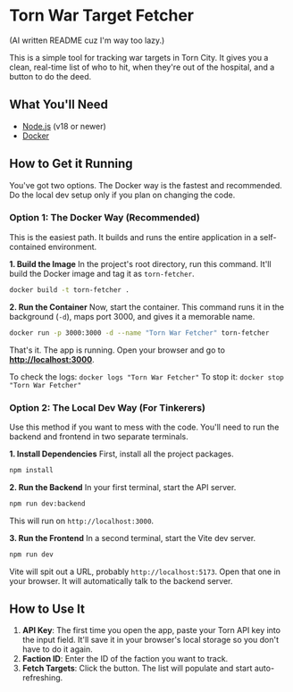 # Torn War Target Fetcher

(AI written README cuz I'm way too lazy.)

This is a simple  tool for tracking war targets in Torn City. It gives you a clean, real-time list of who to hit, when they're out of the hospital, and a button to do the deed.

## What You'll Need

-   [Node.js](https://nodejs.org/) (v18 or newer)
-   [Docker](https://www.docker.com/products/docker-desktop/)

## How to Get it Running

You've got two options. The Docker way is the fastest and recommended. Do the local dev setup only if you plan on changing the code.

### Option 1: The Docker Way (Recommended)

This is the easiest path. It builds and runs the entire application in a self-contained environment.

**1. Build the Image**
In the project's root directory, run this command. It'll build the Docker image and tag it as `torn-fetcher`.

```bash
docker build -t torn-fetcher .
```

**2. Run the Container**
Now, start the container. This command runs it in the background (`-d`), maps port 3000, and gives it a memorable name.

```bash
docker run -p 3000:3000 -d --name "Torn War Fetcher" torn-fetcher
```

That's it. The app is running. Open your browser and go to **[http://localhost:3000](http://localhost:3000)**.

To check the logs: `docker logs "Torn War Fetcher"`
To stop it: `docker stop "Torn War Fetcher"`

### Option 2: The Local Dev Way (For Tinkerers)

Use this method if you want to mess with the code. You'll need to run the backend and frontend in two separate terminals.

**1. Install Dependencies**
First, install all the project packages.

```bash
npm install
```

**2. Run the Backend**
In your first terminal, start the API server.

```bash
npm run dev:backend
```
This will run on `http://localhost:3000`.

**3. Run the Frontend**
In a second terminal, start the Vite dev server.

```bash
npm run dev
```
Vite will spit out a URL, probably `http://localhost:5173`. Open that one in your browser. It will automatically talk to the backend server.

## How to Use It

1.  **API Key**: The first time you open the app, paste your Torn API key into the input field. It'll save it in your browser's local storage so you don't have to do it again.
2.  **Faction ID**: Enter the ID of the faction you want to track.
3.  **Fetch Targets**: Click the button. The list will populate and start auto-refreshing. 
